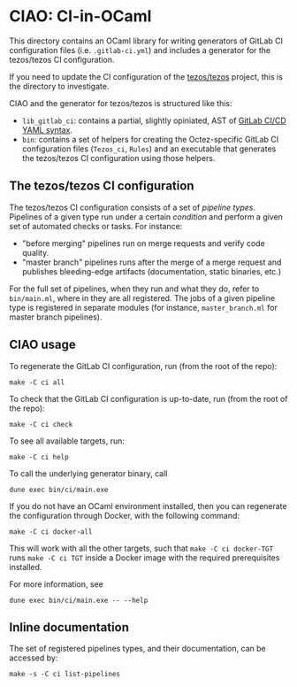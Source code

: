 # CIAO: CI-in-OCaml

This directory contains an OCaml library for writing generators of
GitLab CI configuration files (i.e. `.gitlab-ci.yml`) and includes a
generator for the tezos/tezos CI configuration.

If you need to update the CI configuration of the
[tezos/tezos](https://gitlab.com/tezos/tezos) project, this is the
directory to investigate.

CIAO and the generator for tezos/tezos is structured like this:

 - `lib_gitlab_ci`: contains a partial, slightly opiniated, AST of
   [GitLab CI/CD YAML syntax](https://docs.gitlab.com/ee/ci/yaml/).
 - `bin`: contains a set of helpers for creating the Octez-specific
   GitLab CI configuration files (`Tezos_ci`, `Rules`) and an
   executable that generates the tezos/tezos CI configuration using
   those helpers.

## The tezos/tezos CI configuration

The tezos/tezos CI configuration consists of a set of *pipeline
types*.  Pipelines of a given type run under a certain *condition* and
perform a given set of automated checks or tasks. For instance:

 - "before merging" pipelines run on merge requests and verify code
   quality.
 - "master branch" pipelines runs after the merge of a merge request
   and publishes bleeding-edge artifacts (documentation, static
   binaries, etc.)

For the full set of pipelines, when they run and what they do, refer
to `bin/main.ml`, where in they are all registered. The jobs of a
given pipeline type is registered in separate modules (for instance,
`master_branch.ml` for master branch pipelines).

## CIAO usage

To regenerate the GitLab CI configuration, run (from the root of the repo):

    make -C ci all

To check that the GitLab CI configuration is up-to-date, run (from the root of the repo):

    make -C ci check

To see all available targets, run:

    make -C ci help

To call the underlying generator binary, call

    dune exec bin/ci/main.exe

If you do not have an OCaml environment installed, then you can
regenerate the configuration through Docker, with the following
command:

    make -C ci docker-all

This will work with all the other targets, such that `make -C ci
docker-TGT` runs `make -C ci TGT` inside a Docker image with the
required prerequisites installed.

For more information, see

    dune exec bin/ci/main.exe -- --help

## Inline documentation

The set of registered pipelines types, and their documentation, can be
accessed by:

    make -s -C ci list-pipelines
